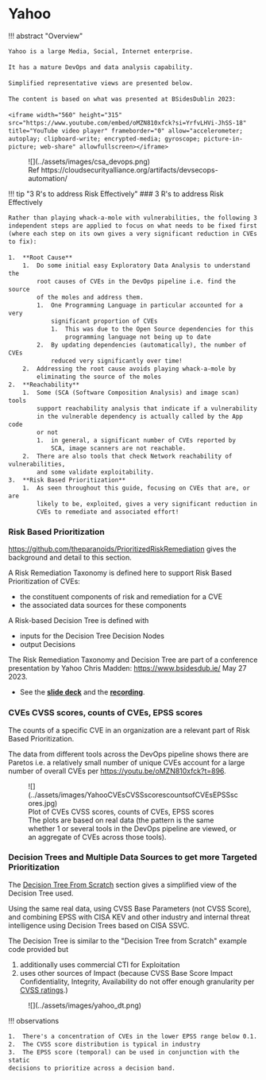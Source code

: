 # Yahoo

!!! abstract "Overview"

    Yahoo is a large Media, Social, Internet enterprise.

    It has a mature DevOps and data analysis capability.

    Simplified representative views are presented below.

    The content is based on what was presented at BSidesDublin 2023:

    <iframe width="560" height="315" src="https://www.youtube.com/embed/oMZN810xfck?si=YrfvLHVi-JhSS-18" title="YouTube video player" frameborder="0" allow="accelerometer; autoplay; clipboard-write; encrypted-media; gyroscope; picture-in-picture; web-share" allowfullscreen></iframe>



<figure markdown>
  ![](../assets/images/csa_devops.png)
  <figcaption>Ref https://cloudsecurityalliance.org/artifacts/devsecops-automation/ </figcaption>
</figure>
  

!!! tip "3 R's to address Risk Effectively"
    ### 3 R's to address Risk Effectively

    Rather than playing whack-a-mole with vulnerabilities, the following 3
    independent steps are applied to focus on what needs to be fixed first
    (where each step on its own gives a very significant reduction in CVEs
    to fix):

    1.  **Root Cause**
        1.  Do some initial easy Exploratory Data Analysis to understand the
            root causes of CVEs in the DevOps pipeline i.e. find the source
            of the moles and address them. 
            1.  One Programming Language in particular accounted for a very
                significant proportion of CVEs
                1.  This was due to the Open Source dependencies for this
                    programming language not being up to date
            2.  By updating dependencies (automatically), the number of CVEs
                reduced very significantly over time!
        2.  Addressing the root cause avoids playing whack-a-mole by
            eliminating the source of the moles
    2.  **Reachability**
        1.  Some (SCA (Software Composition Analysis) and image scan) tools
            support reachability analysis that indicate if a vulnerability
            in the vulnerable dependency is actually called by the App code
            or not
            1.  in general, a significant number of CVEs reported by
                SCA, image scanners are not reachable.
        2.  There are also tools that check Network reachability of vulnerabilities, 
            and some validate exploitability.
    3.  **Risk Based Prioritization**
        1.  As seen throughout this guide, focusing on CVEs that are, or are
            likely to be, exploited, gives a very significant reduction in
            CVEs to remediate and associated effort!

  

### **Risk Based Prioritization**

<a href="https://github.com/theparanoids/PrioritizedRiskRemediation"
rel="nofollow">https://github.com/theparanoids/PrioritizedRiskRemediation</a>
gives the background and detail to this section.

A Risk Remediation Taxonomy is defined here to support Risk Based
Prioritization of CVEs:

-   the constituent components of risk and remediation for a CVE
-   the associated data sources for these components

A Risk-based Decision Tree is defined with

-   inputs for the Decision Tree Decision Nodes
-   output Decisions

The Risk Remediation Taxonomy and Decision Tree are part of a conference
presentation by Yahoo Chris
Madden: <a href="https://www.bsidesdub.ie/" rel="nofollow"
style="text-decoration: underline;">https://www.bsidesdub.ie/</a> May 27
2023.

-   See the <a
    href="https://github.com/theparanoids/PrioritizedRiskRemediation/blob/main/BSidesVulnerabilityScoring_YahooParanoidsProdSec.pdf"
    rel="nofollow" style="text-decoration: underline;"><strong>slide
    deck</strong></a> and
    the <a href="https://www.youtube.com/watch?v=oMZN810xfck" rel="nofollow"
    style="text-decoration: underline;"><strong>recording</strong></a>.

  

  

### CVEs CVSS scores, counts of CVEs, EPSS scores

The counts of a specific CVE in an organization are a relevant part of
Risk Based Prioritization.

The data from different tools across the DevOps pipeline shows there are
Paretos i.e. a relatively small number of unique CVEs account for a
large number of overall CVEs per
<a href="https://youtu.be/oMZN810xfck?t=896"
rel="nofollow">https://youtu.be/oMZN810xfck?t=896</a>.

  
<figure markdown>
  ![](../assets/images/YahooCVEsCVSSscorescountsofCVEsEPSSscores.jpg)
  <figcaption> Plot of CVEs CVSS scores, counts of CVEs, EPSS scores <br>The plots are based on real data (the pattern is the same whether 1 or several tools in the DevOps pipeline are viewed, or an aggregate of CVEs across those tools).
</figcaption>
</figure>
  
  




  

### Decision Trees and Multiple Data Sources to get more Targeted Prioritization

The [Decision Tree From Scratch](../ssvc/decision_trees_from_scratch.md) section gives a simplified view of the Decision Tree used.

Using the same real data, using CVSS Base Parameters (not CVSS Score),
and combining EPSS with CISA KEV and other industry and internal threat
intelligence using Decision Trees based on CISA SSVC.

The Decision Tree is similar to the "Decision Tree from Scratch" example
code provided but

1.  additionally uses commercial CTI for Exploitation
2.  uses other sources of Impact (because CVSS Base Score Impact
    Confidentiality, Integrity, Availability do not offer enough
     granularity per [CVSS ratings](../cvss/CVSS.md).)

<figure markdown>
  ![](../assets/images/yahoo_dt.png)
  <figcaption> 
</figcaption>
</figure>

!!! observations

    1.  There's a concentration of CVEs in the lower EPSS range below 0.1.
    2.  The CVSS score distribution is typical in industry
    3.  The EPSS score (temporal) can be used in conjunction with the static
    decisions to prioritize across a decision band.
